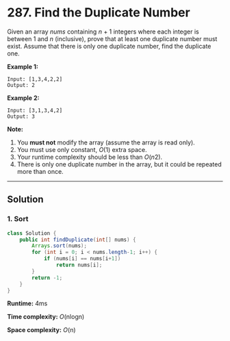 # 287. Find the Duplicate Number

Given an array *nums* containing *n* + 1 integers where each integer is between 1 and *n* (inclusive), prove that at least one duplicate number must exist. Assume that there is only one duplicate number, find the duplicate one.

**Example 1:**

```
Input: [1,3,4,2,2]
Output: 2
```

**Example 2:**

```
Input: [3,1,3,4,2]
Output: 3
```

**Note:**

1. You **must not** modify the array (assume the array is read only).
2. You must use only constant, *O*(1) extra space.
3. Your runtime complexity should be less than *O*(*n*2).
4. There is only one duplicate number in the array, but it could be repeated more than once.

---
## Solution

### 1. Sort

```java
class Solution {
    public int findDuplicate(int[] nums) {
        Arrays.sort(nums);
        for (int i = 0; i < nums.length-1; i++) {
            if (nums[i] == nums[i+1])
                return nums[i];
        }
        return -1;
    }
}
```

**Runtime:**  4ms

**Time complexity:** _O_(nlogn)

**Space complexity:** _O_(n)

